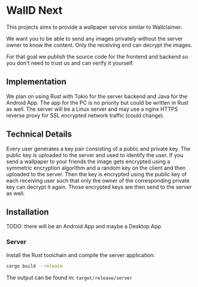 # WallD Next

This projects aims to provide a wallpaper service similar to Wallclaimer.

We want you to be able to send any images privately without the server
owner to know the content. Only the receiving end can decrypt the images.

For that goal we publish the source code for the frontend and backend
so you don't need to trust us and can verify it yourself.


## Implementation

We plan on using Rust with Tokio for the server backend and Java for the Android App.
The app for the PC is no priority but could be written in Rust as well.
The server will be a Linux server and may use a nginx HTTPS reverse proxy
for SSL encrypted network traffic (could change).


## Technical Details

Every user generates a key pair consisting of a public and private key.
The public key is uploaded to the server and used to identify the user.
If you send a wallpaper to your friends the image gets encrypted using a
symmetric encryption algorithm and a random key on the client and then uploaded to the server.
Then the key is encrypted using the public key of each receiving user such that only the
owner of the corresponding private key can decrypt it again. Those encrypted keys are then send
to the server as well.

## Installation

TODO: there will be an Android App and maybe a Desktop App

### Server

Install the Rust toolchain and compile the server application:

```bash
cargo build --release
```

The output can be found in: `target/release/server`